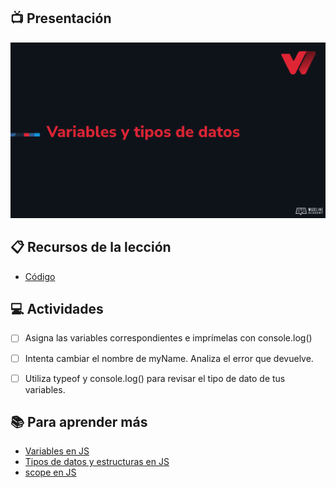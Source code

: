 ## :tv: Presentación

<div align="center">
  <a target="_blank" href="https://docs.google.com/presentation/d/1QMRQB27YscMQ6P4ITGqo80kBWD2QhWM52V2-VFHSOkE/edit?usp=sharing"><img src="assets/portada.png" alt="Da clic para ver la presentación"></a>
</div>

## :clipboard: Recursos de la lección

- [Código](https://github.com/wizelineacademy/web-development-bootcamp-project/tree/pre-curso/sesion_3.2/pre-curso/musical-instrument)


## :computer: Actividades
- [ ] Asigna las variables correspondientes e imprímelas con console.log()
- [ ] Intenta cambiar el nombre de myName. Analiza el error que devuelve.
- [ ] Utiliza typeof y console.log() para revisar el tipo de dato de tus variables. 



## :books: Para aprender más

- [Variables en JS](https://developer.mozilla.org/es/docs/Learn/JavaScript/First_steps/Variables)
- [Tipos de datos y estructuras en JS](https://developer.mozilla.org/es/docs/Web/JavaScript/Data_structures)
- [scope en JS](https://developer.mozilla.org/es/docs/Glossary/Scope)





